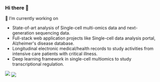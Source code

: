 
### Hi there 👋

🔭 I’m currently working on

- State-of-art analysis of Single-cell multi-omics data and next-generation sequencing data.
- Full-stack web application projects like Single-cell data analysis portal, Alzheimer's disease database.
- Longitudinal electronic medical/health records to study activities from intensive care patients with critical illness.
- Deep learning framework in single-cell multiomics to study transcriptional regulation.

<a href="https://github.com/anuraghazra/github-readme-stats" _target="blank"> <img src="https://github-readme-stats.vercel.app/api?username=Wang-Cankun&count_private=true&show_icons=true&"/></a> <a href="https://github.com/anuraghazra/github-readme-stats" _target="blank"><img align="center" src="https://github-readme-stats.anuraghazra1.vercel.app/api/top-langs/?username=anuraghazra&layout=compact&theme=material-palenight" />
</a>

<!--
**Wang-Cankun/Wang-Cankun** is a ✨ _special_ ✨ repository because its `README.md` (this file) appears on your GitHub profile.

Here are some ideas to get you started:

- 🔭 I’m currently working on ...
- 🌱 I’m currently learning ...
- 👯 I’m looking to collaborate on ...
- 🤔 I’m looking for help with ...
- 💬 Ask me about ...
- 📫 How to reach me: ...
- 😄 Pronouns: ...
- ⚡ Fun fact: ...
-->
